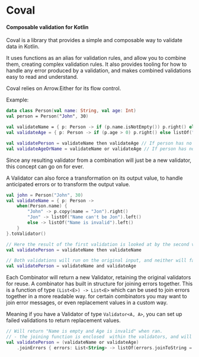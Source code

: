 # Coval
#### Composable validation for Kotlin 

Coval is a library that provides a simple and composable way to validate data in Kotlin.

It uses functions as an alias for validation rules, and allow you to combine them, creating complex validation rules.
It also provides tooling for how to handle any error produced by a validation, and makes combined validations easy to read and understand.

Coval relies on Arrow.Either for its flow control.

Example:
```kotlin
data class Person(val name: String, val age: Int)
val person = Person("John", 30)

val validateName = { p: Person -> if (p.name.isNotEmpty()) p.right() else listOf("Name is empty").left() }.toValidator()
val validateAge = { p: Person -> if (p.age > 0) p.right() else listOf("Age is invalid").left() }.toValidator()

val validatePerson = validateName then validateAge // If person has no name, age is not validated
val validateAgeOrName = validateName or validateAge // If person has no name, age is validated
```

Since any resulting validator from a combination will just be a new validator, this concept can go on for ever.

A Validator can also force a transformation on its output value, to handle anticipated errors or to transform the output value.

```kotlin
val john = Person("John", 30)
val validateName = { p: Person ->
    when(Person.name) {
        "John" -> p.copy(name = "Jon").right()
        "Jon" -> listOf("Name can't be Jon").left()
        else -> listOf("Name is invalid").left()
    }
}.toValidator()

// Here the result of the first validation is looked at by the second validation, which fails.
val validatePerson = validateName then validateName 

// Both validations will run on the original input, and neither will fail. 
val validatePerson = validateName and validateAge 
```

Each Combinator will return a new Validator, retaining the original validators for reuse.
A combinator has built in structure for joining errors together.
This is a function of type `(List<E>) -> List<E>` which can be used to join errors together in a more readable way.
for certain combinators you may want to join error messages, or even replacement values in a custom way. 

Meaning if you have a Validator of type `Validator<A, A>`, you can set up failed validations to return replacement values.


```kotlin
// Will return "Name is empty and Age is invalid" when ran.
// - the joining function is enclosed  within the validators, and will be called when the validator is run.
val validatePerson = (validateName or validateAge)
    .joinErrors { errors: List<String> -> listOf(errors.joinToString = " and ") }
```